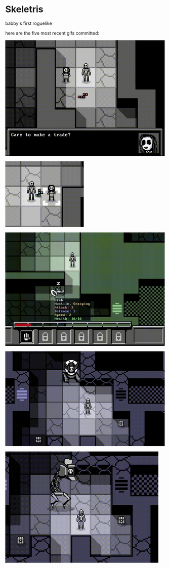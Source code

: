 # Skeletris
babby's first roguelike

here are the five most recent gifs committed:

![166_trade_sequence.gif](gifs/166_trade_sequence.gif?raw=true "166_trade_sequence")

![165_npc_trading.gif](gifs/165_npc_trading.gif?raw=true "165_npc_trading")

![164_grasping.gif](gifs/164_grasping.gif?raw=true "164_grasping")

![163_robo_boss.gif](gifs/163_robo_boss.gif?raw=true "163_robo_boss")

![163_robo_boss2.gif](gifs/163_robo_boss2.gif?raw=true "163_robo_boss2")

